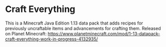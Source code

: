 # Craft Everything
 
This is a Minecraft Java Edition 1.13 data pack that adds recipes for previously uncraftable items and advancements for crafting them. Released on Planet Minecraft: https://www.planetminecraft.com/mod/1-13-datapack-craft-everything-work-in-progress-4132935/ 